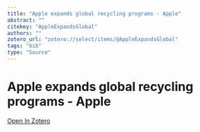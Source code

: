 ```yaml
---
title: "Apple expands global recycling programs - Apple"
abstract: ""
citekey: "AppleExpandsGlobal"
authors: ""
zotero_url: "zotero://select/items/@AppleExpandsGlobal"
tags: "bib"
type: "Source"
---
```


# Apple expands global recycling programs - Apple 
> 

[Open In Zotero](zotero://select/items/@AppleExpandsGlobal)